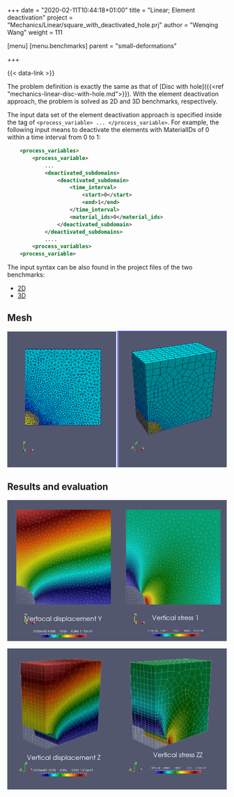 +++
date = "2020-02-11T10:44:18+01:00"
title = "Linear; Element deactivation"
project = "Mechanics/Linear/square_with_deactivated_hole.prj"
author = "Wenqing Wang"
weight = 111

[menu]
  [menu.benchmarks]
    parent = "small-deformations"

+++

{{< data-link >}}

The problem definition is exactly the same as that of [Disc with hole]({{<ref "mechanics-linear-disc-with-hole.md">}}). With the element deactivation approach, the problem is solved as 2D and 3D benchmarks, respectively.

The input data set of the element deactivation approach is specified inside the tag of   `<process_variable> ... </process_variable>`. For example, the following input means to deactivate the elements with MaterialIDs of 0  within a time interval from 0 to 1:

```xml
    <process_variables>
        <process_variable>
            ...
            <deactivated_subdomains>
                <deactivated_subdomain>
                    <time_interval>
                        <start>0</start>
                        <end>1</end>
                    </time_interval>
                    <material_ids>0</material_ids>
                </deactivated_subdomain>
            </deactivated_subdomains>
            ....
        <process_variables>
    <process_variable>
```

 The input syntax can be also found in the project files of the two benchmarks:

* [2D](https://gitlab.opengeosys.org/ogs/ogs/-/tree/master/Tests/Data/Mechanics/Linear/square_with_deactivated_hole.prj)
* [3D](https://gitlab.opengeosys.org/ogs/ogs/-/tree/master/Tests/Data/Mechanics/Linear/ElementDeactivation3D/element_deactivation_M_3D.prj)

## Mesh

![2D and 3D meshes](element_deactivation_2D_3D_mesh.png)

## Results and evaluation

![2D results](element_deactivation_2D.png)

![3D results:](element_deactivation_3D.png)
